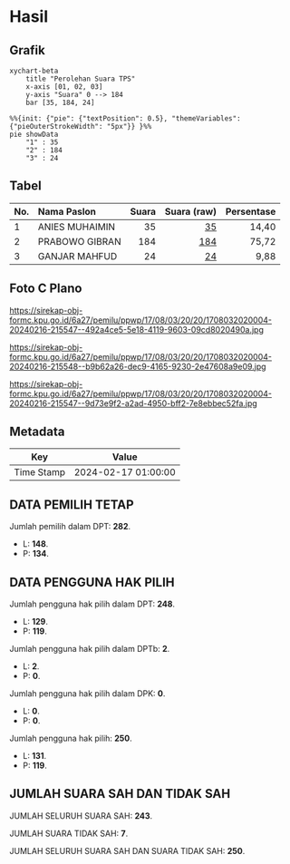 # Hasil

## Grafik

```mermaid
xychart-beta
    title "Perolehan Suara TPS"
    x-axis [01, 02, 03]
    y-axis "Suara" 0 --> 184
    bar [35, 184, 24]
```

```mermaid
%%{init: {"pie": {"textPosition": 0.5}, "themeVariables": {"pieOuterStrokeWidth": "5px"}} }%%
pie showData
    "1" : 35
    "2" : 184
    "3" : 24
```

## Tabel

| No. | Nama Paslon    | Suara | Suara (raw) | Persentase |
|:--- |:-------------- | -----:| -----------:| ----------:|
| 1   | ANIES MUHAIMIN | 35    | [35][p-1]   | 14,40      |
| 2   | PRABOWO GIBRAN | 184   | [184][p-2]  | 75,72      |
| 3   | GANJAR MAHFUD  | 24    | [24][p-3]   | 9,88       |


[p-1]: https://github.com/gigit-pemilu/pemilu-2024-17-bengkulu/blob/main/pilpres/hitung-suara/sub/17-bengkulu/sub/08-kepahiang/sub/03-tebat-karai/sub/2020-tebing-penyamun/sub/004-tps/sub/paslon-1.txt
[p-2]: https://github.com/gigit-pemilu/pemilu-2024-17-bengkulu/blob/main/pilpres/hitung-suara/sub/17-bengkulu/sub/08-kepahiang/sub/03-tebat-karai/sub/2020-tebing-penyamun/sub/004-tps/sub/paslon-2.txt
[p-3]: https://github.com/gigit-pemilu/pemilu-2024-17-bengkulu/blob/main/pilpres/hitung-suara/sub/17-bengkulu/sub/08-kepahiang/sub/03-tebat-karai/sub/2020-tebing-penyamun/sub/004-tps/sub/paslon-3.txt

## Foto C Plano

https://sirekap-obj-formc.kpu.go.id/6a27/pemilu/ppwp/17/08/03/20/20/1708032020004-20240216-215547--492a4ce5-5e18-4119-9603-09cd8020490a.jpg

https://sirekap-obj-formc.kpu.go.id/6a27/pemilu/ppwp/17/08/03/20/20/1708032020004-20240216-215548--b9b62a26-dec9-4165-9230-2e47608a9e09.jpg

https://sirekap-obj-formc.kpu.go.id/6a27/pemilu/ppwp/17/08/03/20/20/1708032020004-20240216-215547--9d73e9f2-a2ad-4950-bff2-7e8ebbec52fa.jpg


## Metadata

| Key        | Value               |
| ---------- | ------------------- |
| Time Stamp | 2024-02-17 01:00:00 |


## DATA PEMILIH TETAP

Jumlah pemilih dalam DPT: **282**.
 * L: **148**.
 * P: **134**.

## DATA PENGGUNA HAK PILIH

Jumlah pengguna hak pilih dalam DPT: **248**.
 * L: **129**.
 * P: **119**.

Jumlah pengguna hak pilih dalam DPTb: **2**.
 * L: **2**.
 * P: **0**.

Jumlah pengguna hak pilih dalam DPK: **0**.
 * L: **0**.
 * P: **0**.

Jumlah pengguna hak pilih: **250**.
 * L: **131**.
 * P: **119**.

## JUMLAH SUARA SAH DAN TIDAK SAH

JUMLAH SELURUH SUARA SAH: **243**.

JUMLAH SUARA TIDAK SAH: **7**.

JUMLAH SELURUH SUARA SAH DAN SUARA TIDAK SAH: **250**.


